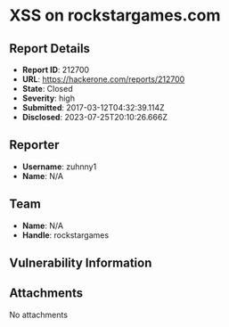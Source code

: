 # XSS on rockstargames.com

## Report Details
- **Report ID**: 212700
- **URL**: https://hackerone.com/reports/212700
- **State**: Closed
- **Severity**: high
- **Submitted**: 2017-03-12T04:32:39.114Z
- **Disclosed**: 2023-07-25T20:10:26.666Z

## Reporter
- **Username**: zuhnny1
- **Name**: N/A

## Team
- **Name**: N/A
- **Handle**: rockstargames

## Vulnerability Information


## Attachments
No attachments
